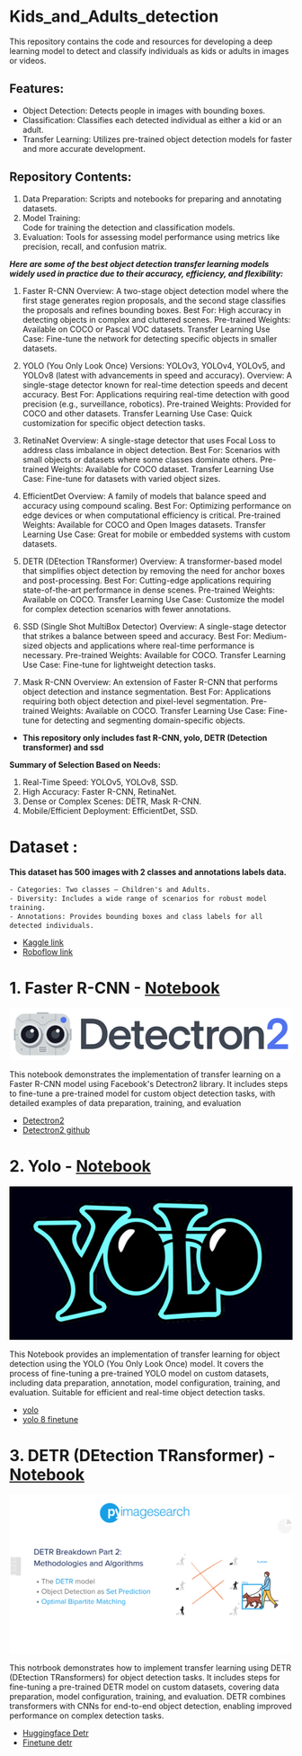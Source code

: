 # Kids_and_Adults_detection

This repository contains the code and resources for developing a deep learning model to detect and classify individuals as kids or adults in images or videos.

## Features:
- Object Detection: Detects people in images with bounding boxes.
- Classification: Classifies each detected individual as either a kid or an adult.
- Transfer Learning: Utilizes pre-trained object detection models for faster and more accurate development.

## Repository Contents:
1. Data Preparation: 
    Scripts and notebooks for preparing and annotating datasets.
2. Model Training:  
    Code for training the detection and classification models.
3. Evaluation: 
    Tools for assessing model performance using metrics like precision, recall, and confusion matrix.


***Here are some of the best object detection transfer learning models widely used in practice due to their accuracy, efficiency, and flexibility:***

1. Faster R-CNN
Overview: A two-stage object detection model where the first stage generates region proposals, and the second stage classifies the proposals and refines bounding boxes.
Best For: High accuracy in detecting objects in complex and cluttered scenes.
Pre-trained Weights: Available on COCO or Pascal VOC datasets.
Transfer Learning Use Case: Fine-tune the network for detecting specific objects in smaller datasets.

2. YOLO (You Only Look Once)
Versions: YOLOv3, YOLOv4, YOLOv5, and YOLOv8 (latest with advancements in speed and accuracy).
Overview: A single-stage detector known for real-time detection speeds and decent accuracy.
Best For: Applications requiring real-time detection with good precision (e.g., surveillance, robotics).
Pre-trained Weights: Provided for COCO and other datasets.
Transfer Learning Use Case: Quick customization for specific object detection tasks.

3. RetinaNet
Overview: A single-stage detector that uses Focal Loss to address class imbalance in object detection.
Best For: Scenarios with small objects or datasets where some classes dominate others.
Pre-trained Weights: Available for COCO dataset.
Transfer Learning Use Case: Fine-tune for datasets with varied object sizes.

4. EfficientDet
Overview: A family of models that balance speed and accuracy using compound scaling.
Best For: Optimizing performance on edge devices or when computational efficiency is critical.
Pre-trained Weights: Available for COCO and Open Images datasets.
Transfer Learning Use Case: Great for mobile or embedded systems with custom datasets.

5. DETR (DEtection TRansformer)
Overview: A transformer-based model that simplifies object detection by removing the need for anchor boxes and post-processing.
Best For: Cutting-edge applications requiring state-of-the-art performance in dense scenes.
Pre-trained Weights: Available on COCO.
Transfer Learning Use Case: Customize the model for complex detection scenarios with fewer annotations.

6. SSD (Single Shot MultiBox Detector)
Overview: A single-stage detector that strikes a balance between speed and accuracy.
Best For: Medium-sized objects and applications where real-time performance is necessary.
Pre-trained Weights: Available for COCO.
Transfer Learning Use Case: Fine-tune for lightweight detection tasks.

7. Mask R-CNN
Overview: An extension of Faster R-CNN that performs object detection and instance segmentation.
Best For: Applications requiring both object detection and pixel-level segmentation.
Pre-trained Weights: Available on COCO.
Transfer Learning Use Case: Fine-tune for detecting and segmenting domain-specific objects.

- **This repository only includes fast R-CNN, yolo, DETR (Detection transformer) and ssd**

**Summary of Selection Based on Needs:**

1. Real-Time Speed: YOLOv5, YOLOv8, SSD.
2. High Accuracy: Faster R-CNN, RetinaNet.
3. Dense or Complex Scenes: DETR, Mask R-CNN.
4. Mobile/Efficient Deployment: EfficientDet, SSD.


# Dataset :

**This dataset has 500 images with 2 classes and annotations labels data.**

    - Categories: Two classes – Children's and Adults.
    - Diversity: Includes a wide range of scenarios for robust model training.
    - Annotations: Provides bounding boxes and class labels for all detected individuals.

- [Kaggle link](https://www.kaggle.com/datasets/kaushigihanml/kids-and-adults-detection)
- [Roboflow link](https://universe.roboflow.com/children-and-adults-detection/children-and-adults-detection/dataset/2)


# 1. Faster R-CNN - [Notebook](development_notebooks/Fast-RCNN_object_Detection_using_Detectron2.ipynb)
![image](src_img/download.png)

This notebook demonstrates the implementation of transfer learning on a Faster R-CNN model using Facebook's Detectron2 library. It includes steps to fine-tune a pre-trained model for custom object detection tasks, with detailed examples of data preparation, training, and evaluation

- [Detectron2 ](https://ai.meta.com/tools/detectron2/)
- [Detectron2 github ](https://github.com/facebookresearch/detectron2)



# 2. Yolo - [Notebook](development_notebooks/YOLO8_detection.ipynb)
![image](src_img/1691253178942.png)

This Notebook provides an implementation of transfer learning for object detection using the YOLO (You Only Look Once) model. It covers the process of fine-tuning a pre-trained YOLO model on custom datasets, including data preparation, annotation, model configuration, training, and evaluation. Suitable for efficient and real-time object detection tasks.

- [yolo](https://docs.ultralytics.com/)
- [yolo 8 finetune](https://docs.ultralytics.com/modes/train/)


# 3. DETR (DEtection TRansformer) - [Notebook](development_notebooks/detr_fine-tune_(coco_format)_resnet50.ipynb)
![image](src_img/detr-2-featured.png)

This notrbook demonstrates how to implement transfer learning using DETR (DEtection TRansformers) for object detection tasks. It includes steps for fine-tuning a pre-trained DETR model on custom datasets, covering data preparation, model configuration, training, and evaluation. DETR combines transformers with CNNs for end-to-end object detection, enabling improved performance on complex detection tasks.


- [Huggingface Detr](https://huggingface.co/docs/transformers/en/model_doc/detr)
- [Finetune detr](https://github.com/NielsRogge/Transformers-Tutorials/tree/master/DETR)
